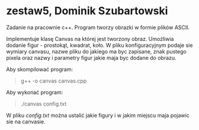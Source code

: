 

# zestaw5, Dominik Szubartowski


Zadanie na pracownie c++.
Program tworzy obrazki w formie plików ASCII.


Implementuje klasę Canvas na której jest tworzony obraz. 
Umożliwia dodanie figur - prostokąt, kwadrat, koło.
W pliku konfiguracyjnym podaje sie wymiary canvasu, nazwe pliku do jakiego ma byc zapisane, znak pustego pixela oraz nazwy i parametry figur jakie maja byc dodane do obrazu.

Aby skompilować program:

>g++ -o canvas canvas.cpp

Aby wykonać program:

>./canvas config.txt

W pliku *config.txt* można ustalić jakie figury i w jakim miejscu maja pojawic sie na canvasie.